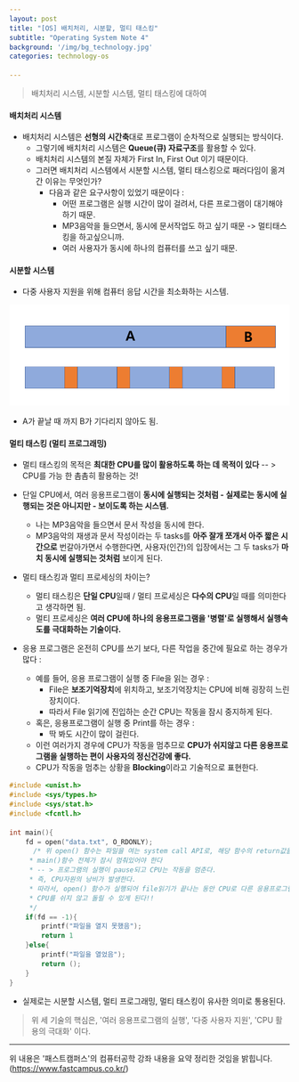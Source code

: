 ```yaml
---
layout: post
title: "[OS] 배치처리, 시분할, 멀티 태스킹"
subtitle: "Operating System Note 4"
background: '/img/bg_technology.jpg'
categories: technology-os

---
```



> 배치처리 시스템, 시분할 시스템, 멀티 태스킹에 대하여



#### 배치처리 시스템

- 배치처리 시스템은 **선형의 시간축**대로 프로그램이 순차적으로 실행되는 방식이다.
  - 그렇기에 배치처리 시스템은 **Queue(큐) 자료구조**를 활용할 수 있다.
  - 배치처리 시스템의 본질 자체가 First In, First Out 이기 때문이다.
  - 그러면 배치처리 시스템에서 시분할 시스템, 멀티 태스킹으로 패러다임이 옮겨간 이유는 무엇인가? 
    - 다음과 같은 요구사항이 있었기 때문이다 : 
      - 어떤 프로그램은 실행 시간이 많이 걸려서, 다른 프로그램이 대기해야 하기 때문.
      - MP3음악을 들으면서, 동시에 문서작업도 하고 싶기 때문 -> 멀티태스킹을 하고싶으니까.
      - 여러 사용자가 동시에 하나의 컴퓨터를 쓰고 싶기 때문.




#### 시분할 시스템

- 다중 사용자 지원을 위해 컴퓨터 응답 시간을 최소화하는 시스템.

![image_1](https://github.com/Sol-cito/OS/blob/main/img/Note2_1.png?raw=true)

- A가 끝날 때 까지 B가 기다리지 않아도 됨.



#### 멀티 태스킹 (멀티 프로그래밍)

- 멀티 태스킹의 목적은 **최대한 CPU를 많이 활용하도록 하는 데 목적이 있다** -- > CPU를 가능 한 촘촘히 활용하는 것!

- 단일 CPU에서, 여러 응용프로그램이 **동시에 실행되는 것처럼 - 실제로는 동시에 실행되는 것은 아니지만 - 보이도록 하는 시스템.**
  - 나는 MP3음악을 들으면서 문서 작성을 동시에 한다.
  - MP3음악의 재생과 문서 작성이라는 두 tasks를 **아주 잘개 쪼개서 아주 짧은 시간으로** 번갈아가면서 수행한다면, 사용자(인간)의 입장에서는 그 두 tasks가 **마치 동시에 실행되는 것처럼** 보이게 된다.

- 멀티 태스킹과 멀티 프로세싱의 차이는?
  - 멀티 태스킹은 **단일 CPU**일때 / 멀티 프로세싱은 **다수의 CPU**일 때를 의미한다고 생각하면 됨.
  - 멀티 프로세싱은 **여러 CPU에 하나의 응용프로그램을 '병렬'로 실행해서 실행속도를 극대화하는 기술이다.**

- 응용 프로그램은 온전히 CPU를 쓰기 보다, 다른 작업을 중간에 필요로 하는 경우가 많다 : 
  - 예를 들어, 응용 프로그램이 실행 중 File을 읽는 경우 : 
    - File은 **보조기억장치**에 위치하고, 보조기억장치는 CPU에 비해 굉장히 느린 장치이다.
    - 따라서 File 읽기에 진입하는 순간 CPU는 작동을 잠시 중지하게 된다.
  - 혹은, 응용프로그램이 실행 중 Print를 하는 경우 : 
    - 딱 봐도 시간이 많이 걸린다.
  - 이런 여러가지 경우에 CPU가 작동을 멈추므로 **CPU가 쉬지않고 다른 응용프로그램을 실행하는 편이 사용자의 정신건강에 좋다.**
  - CPU가 작동을 멈추는 상황을 **Blocking**이라고 기술적으로 표현한다.

```c++
#include <unist.h>
#include <sys/types.h>
#include <sys/stat.h>
#include <fcntl.h>

int main(){
    fd = open("data.txt", O_RDONLY);
	  /* 위 open() 함수는 파일을 여는 system call API로, 해당 함수의 return값을 받기 전 까지는 
     * main()함수 전체가 잠시 멈춰있어야 한다 
     * -- > 프로그램의 실행이 pause되고 CPU는 작동을 멈춘다.
     * 즉, CPU자원의 낭비가 발생한다.
     * 따라서, open() 함수가 실행되어 file읽기가 끝나는 동안 CPU로 다른 응용프로그램을 실행시키면?
     * CPU를 쉬지 않고 돌릴 수 있게 된다!!
     */
    if(fd == -1){
        printf("파일을 열지 못했음");
        return 1
    }else{
        printf("파일을 열었음");
        return ();
    }
}
```



- 실제로는 시분할 시스템, 멀티 프로그래밍, 멀티 태스킹이 유사한 의미로 통용된다.



>위 세 기술의 핵심은, '여러 응용프로그램의 실행', '다중 사용자 지원', 'CPU 활용의 극대화' 이다.



---
위 내용은 '패스트캠퍼스'의 컴퓨터공학 강좌 내용을 요약 정리한 것임을 밝힙니다.
(https://www.fastcampus.co.kr/)